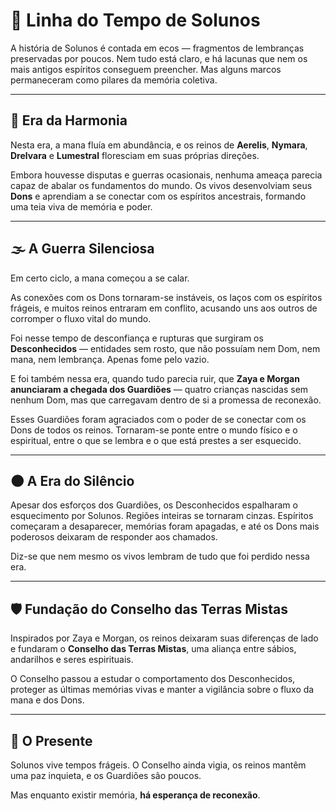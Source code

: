 # 📜 Linha do Tempo de Solunos

A história de Solunos é contada em ecos — fragmentos de lembranças preservadas por poucos. Nem tudo está claro, e há lacunas que nem os mais antigos espíritos conseguem preencher. Mas alguns marcos permaneceram como pilares da memória coletiva.

---

## 🌅 Era da Harmonia

Nesta era, a mana fluía em abundância, e os reinos de **Aerelis**, **Nymara**, **Drelvara** e **Lumestral** floresciam em suas próprias direções.

Embora houvesse disputas e guerras ocasionais, nenhuma ameaça parecia capaz de abalar os fundamentos do mundo. Os vivos desenvolviam seus **Dons** e aprendiam a se conectar com os espíritos ancestrais, formando uma teia viva de memória e poder.

---

## 🌫️ A Guerra Silenciosa

Em certo ciclo, a mana começou a se calar.

As conexões com os Dons tornaram-se instáveis, os laços com os espíritos frágeis, e muitos reinos entraram em conflito, acusando uns aos outros de corromper o fluxo vital do mundo.

Foi nesse tempo de desconfiança e rupturas que surgiram os **Desconhecidos** — entidades sem rosto, que não possuíam nem Dom, nem mana, nem lembrança. Apenas fome pelo vazio.

E foi também nessa era, quando tudo parecia ruir, que **Zaya e Morgan anunciaram a chegada dos Guardiões** — quatro crianças nascidas sem nenhum Dom, mas que carregavam dentro de si a promessa de reconexão.

Esses Guardiões foram agraciados com o poder de se conectar com os Dons de todos os reinos. Tornaram-se ponte entre o mundo físico e o espiritual, entre o que se lembra e o que está prestes a ser esquecido.

---

## 🌑 A Era do Silêncio

Apesar dos esforços dos Guardiões, os Desconhecidos espalharam o esquecimento por Solunos. Regiões inteiras se tornaram cinzas. Espíritos começaram a desaparecer, memórias foram apagadas, e até os Dons mais poderosos deixaram de responder aos chamados.

Diz-se que nem mesmo os vivos lembram de tudo que foi perdido nessa era.

---

## 🛡️ Fundação do Conselho das Terras Mistas

Inspirados por Zaya e Morgan, os reinos deixaram suas diferenças de lado e fundaram o **Conselho das Terras Mistas**, uma aliança entre sábios, andarilhos e seres espirituais.

O Conselho passou a estudar o comportamento dos Desconhecidos, proteger as últimas memórias vivas e manter a vigilância sobre o fluxo da mana e dos Dons.

---

## 📖 O Presente

Solunos vive tempos frágeis. O Conselho ainda vigia, os reinos mantêm uma paz inquieta, e os Guardiões são poucos.

Mas enquanto existir memória, **há esperança de reconexão**.